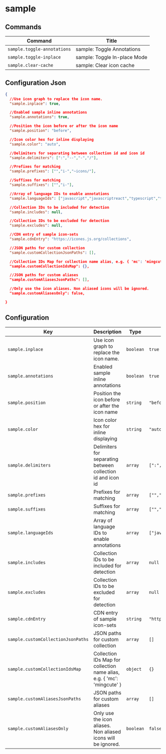 # sample

## Commands

| Command                     | Title                        |
| --------------------------- | ---------------------------- |
| `sample.toggle-annotations` | sample: Toggle Annotations   |
| `sample.toggle-inplace`     | sample: Toggle In-place Mode |
| `sample.clear-cache`        | sample: Clear icon cache     |

## Configuration Json

```json
{
  //Use icon graph to replace the icon name.
  "sample.inplace": true,

  //Enabled sample inline annotations
  "sample.annotations": true,

  //Position the icon before or after the icon name
  "sample.position": "before",

  //Icon color hex for inline displaying
  "sample.color": "auto",

  //Delimiters for separating between collection id and icon id
  "sample.delimiters": [":","--","-","/"],

  //Prefixes for matching
  "sample.prefixes": ["","i-","~icons/"],

  //Suffixes for matching
  "sample.suffixes": ["","i-"],

  //Array of language IDs to enable annotations
  "sample.languageIds": ["javascript","javascriptreact","typescript","typescriptreact","vue","svelte","html","pug","json","yaml"],

  //Collection IDs to be included for detection
  "sample.includes": null,

  //Collection IDs to be excluded for detection
  "sample.excludes": null,

  //CDN entry of sample icon-sets
  "sample.cdnEntry": "https://icones.js.org/collections",

  //JSON paths for custom collection
  "sample.customCollectionJsonPaths": [],

  //Collection IDs Map for collection name alias, e.g. { 'mc': 'mingcute' }
  "sample.customCollectionIdsMap": {},

  //JSON paths for custom aliases
  "sample.customAliasesJsonPaths": [],

  //Only use the icon aliases. Non aliased icons will be ignored.
  "sample.customAliasesOnly": false,

}
```

## Configuration

| Key                                | Description                                                             | Type      | Default                                                                                                     |
| ---------------------------------- | ----------------------------------------------------------------------- | --------- | ----------------------------------------------------------------------------------------------------------- |
| `sample.inplace`                   | Use icon graph to replace the icon name.                                | `boolean` | `true`                                                                                                      |
| `sample.annotations`               | Enabled sample inline annotations                                       | `boolean` | `true`                                                                                                      |
| `sample.position`                  | Position the icon before or after the icon name                         | `string`  | `"before"`                                                                                                  |
| `sample.color`                     | Icon color hex for inline displaying                                    | `string`  | `"auto"`                                                                                                    |
| `sample.delimiters`                | Delimiters for separating between collection id and icon id             | `array`   | `[":","--","-","/"]`                                                                                        |
| `sample.prefixes`                  | Prefixes for matching                                                   | `array`   | `["","i-","~icons/"]`                                                                                       |
| `sample.suffixes`                  | Suffixes for matching                                                   | `array`   | `["","i-"]`                                                                                                 |
| `sample.languageIds`               | Array of language IDs to enable annotations                             | `array`   | `["javascript","javascriptreact","typescript","typescriptreact","vue","svelte","html","pug","json","yaml"]` |
| `sample.includes`                  | Collection IDs to be included for detection                             | `array`   | `null`                                                                                                      |
| `sample.excludes`                  | Collection IDs to be excluded for detection                             | `array`   | `null`                                                                                                      |
| `sample.cdnEntry`                  | CDN entry of sample icon-sets                                           | `string`  | `"https://icones.js.org/collections"`                                                                       |
| `sample.customCollectionJsonPaths` | JSON paths for custom collection                                        | `array`   | `[]`                                                                                                        |
| `sample.customCollectionIdsMap`    | Collection IDs Map for collection name alias, e.g. { 'mc': 'mingcute' } | `object`  | `{}`                                                                                                        |
| `sample.customAliasesJsonPaths`    | JSON paths for custom aliases                                           | `array`   | `[]`                                                                                                        |
| `sample.customAliasesOnly`         | Only use the icon aliases. Non aliased icons will be ignored.           | `boolean` | `false`                                                                                                     |